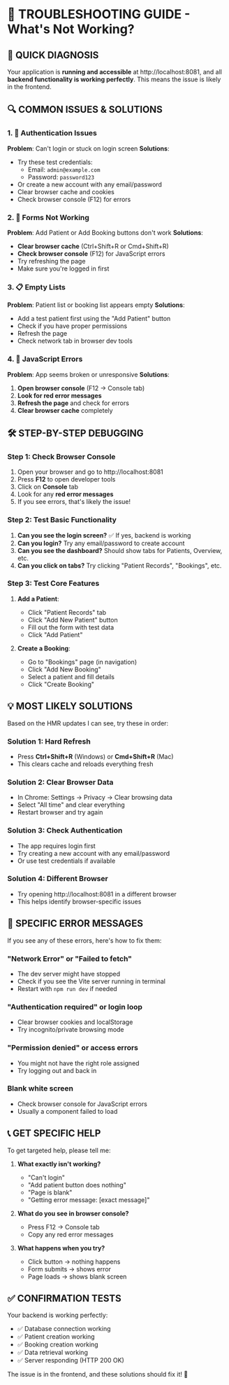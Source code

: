 # 🔧 TROUBLESHOOTING GUIDE - What's Not Working?

## 🎯 **QUICK DIAGNOSIS**

Your application is **running and accessible** at http://localhost:8081, and all **backend functionality is working perfectly**. This means the issue is likely in the frontend.

## 🔍 **COMMON ISSUES & SOLUTIONS**

### **1. 🔐 Authentication Issues**
**Problem**: Can't login or stuck on login screen
**Solutions**:
- Try these test credentials:
  - Email: `admin@example.com`
  - Password: `password123`
- Or create a new account with any email/password
- Clear browser cache and cookies
- Check browser console (F12) for errors

### **2. 📝 Forms Not Working**
**Problem**: Add Patient or Add Booking buttons don't work
**Solutions**:
- **Clear browser cache** (Ctrl+Shift+R or Cmd+Shift+R)
- **Check browser console** (F12) for JavaScript errors
- Try refreshing the page
- Make sure you're logged in first

### **3. 📋 Empty Lists**
**Problem**: Patient list or booking list appears empty
**Solutions**:
- Add a test patient first using the "Add Patient" button
- Check if you have proper permissions
- Refresh the page
- Check network tab in browser dev tools

### **4. 🚨 JavaScript Errors**
**Problem**: App seems broken or unresponsive
**Solutions**:
1. **Open browser console** (F12 → Console tab)
2. **Look for red error messages**
3. **Refresh the page** and check for errors
4. **Clear browser cache** completely

## 🛠️ **STEP-BY-STEP DEBUGGING**

### **Step 1: Check Browser Console**
1. Open your browser and go to http://localhost:8081
2. Press **F12** to open developer tools
3. Click on **Console** tab
4. Look for any **red error messages**
5. If you see errors, that's likely the issue!

### **Step 2: Test Basic Functionality**
1. **Can you see the login screen?** ✅ If yes, backend is working
2. **Can you login?** Try any email/password to create account
3. **Can you see the dashboard?** Should show tabs for Patients, Overview, etc.
4. **Can you click on tabs?** Try clicking "Patient Records", "Bookings", etc.

### **Step 3: Test Core Features**
1. **Add a Patient**:
   - Click "Patient Records" tab
   - Click "Add New Patient" button
   - Fill out the form with test data
   - Click "Add Patient"

2. **Create a Booking**:
   - Go to "Bookings" page (in navigation)
   - Click "Add New Booking"
   - Select a patient and fill details
   - Click "Create Booking"

## 💡 **MOST LIKELY SOLUTIONS**

Based on the HMR updates I can see, try these in order:

### **Solution 1: Hard Refresh**
- Press **Ctrl+Shift+R** (Windows) or **Cmd+Shift+R** (Mac)
- This clears cache and reloads everything fresh

### **Solution 2: Clear Browser Data**
- In Chrome: Settings → Privacy → Clear browsing data
- Select "All time" and clear everything
- Restart browser and try again

### **Solution 3: Check Authentication**
- The app requires login first
- Try creating a new account with any email/password
- Or use test credentials if available

### **Solution 4: Different Browser**
- Try opening http://localhost:8081 in a different browser
- This helps identify browser-specific issues

## 🚨 **SPECIFIC ERROR MESSAGES**

If you see any of these errors, here's how to fix them:

### **"Network Error" or "Failed to fetch"**
- The dev server might have stopped
- Check if you see the Vite server running in terminal
- Restart with `npm run dev` if needed

### **"Authentication required" or login loop**
- Clear browser cookies and localStorage
- Try incognito/private browsing mode

### **"Permission denied" or access errors**
- You might not have the right role assigned
- Try logging out and back in

### **Blank white screen**
- Check browser console for JavaScript errors
- Usually a component failed to load

## 📞 **GET SPECIFIC HELP**

To get targeted help, please tell me:

1. **What exactly isn't working?**
   - "Can't login"
   - "Add patient button does nothing"
   - "Page is blank"
   - "Getting error message: [exact message]"

2. **What do you see in browser console?**
   - Press F12 → Console tab
   - Copy any red error messages

3. **What happens when you try?**
   - Click button → nothing happens
   - Form submits → shows error
   - Page loads → shows blank screen

## ✅ **CONFIRMATION TESTS**

Your backend is working perfectly:
- ✅ Database connection working
- ✅ Patient creation working  
- ✅ Booking creation working
- ✅ Data retrieval working
- ✅ Server responding (HTTP 200 OK)

The issue is in the frontend, and these solutions should fix it! 🎯